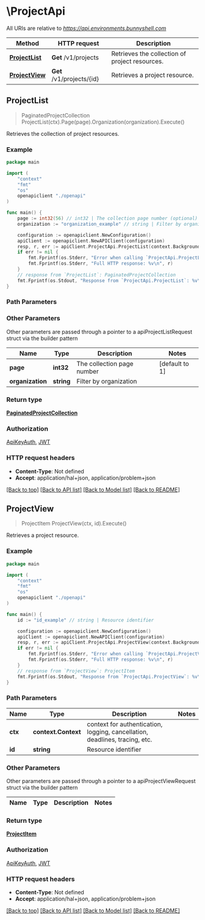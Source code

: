 # \ProjectApi

All URIs are relative to *https://api.environments.bunnyshell.com*

Method | HTTP request | Description
------------- | ------------- | -------------
[**ProjectList**](ProjectApi.md#ProjectList) | **Get** /v1/projects | Retrieves the collection of project resources.
[**ProjectView**](ProjectApi.md#ProjectView) | **Get** /v1/projects/{id} | Retrieves a project resource.



## ProjectList

> PaginatedProjectCollection ProjectList(ctx).Page(page).Organization(organization).Execute()

Retrieves the collection of project resources.



### Example

```go
package main

import (
    "context"
    "fmt"
    "os"
    openapiclient "./openapi"
)

func main() {
    page := int32(56) // int32 | The collection page number (optional) (default to 1)
    organization := "organization_example" // string | Filter by organization (optional)

    configuration := openapiclient.NewConfiguration()
    apiClient := openapiclient.NewAPIClient(configuration)
    resp, r, err := apiClient.ProjectApi.ProjectList(context.Background()).Page(page).Organization(organization).Execute()
    if err != nil {
        fmt.Fprintf(os.Stderr, "Error when calling `ProjectApi.ProjectList``: %v\n", err)
        fmt.Fprintf(os.Stderr, "Full HTTP response: %v\n", r)
    }
    // response from `ProjectList`: PaginatedProjectCollection
    fmt.Fprintf(os.Stdout, "Response from `ProjectApi.ProjectList`: %v\n", resp)
}
```

### Path Parameters



### Other Parameters

Other parameters are passed through a pointer to a apiProjectListRequest struct via the builder pattern


Name | Type | Description  | Notes
------------- | ------------- | ------------- | -------------
 **page** | **int32** | The collection page number | [default to 1]
 **organization** | **string** | Filter by organization | 

### Return type

[**PaginatedProjectCollection**](PaginatedProjectCollection.md)

### Authorization

[ApiKeyAuth](../README.md#ApiKeyAuth), [JWT](../README.md#JWT)

### HTTP request headers

- **Content-Type**: Not defined
- **Accept**: application/hal+json, application/problem+json

[[Back to top]](#) [[Back to API list]](../README.md#documentation-for-api-endpoints)
[[Back to Model list]](../README.md#documentation-for-models)
[[Back to README]](../README.md)


## ProjectView

> ProjectItem ProjectView(ctx, id).Execute()

Retrieves a project resource.



### Example

```go
package main

import (
    "context"
    "fmt"
    "os"
    openapiclient "./openapi"
)

func main() {
    id := "id_example" // string | Resource identifier

    configuration := openapiclient.NewConfiguration()
    apiClient := openapiclient.NewAPIClient(configuration)
    resp, r, err := apiClient.ProjectApi.ProjectView(context.Background(), id).Execute()
    if err != nil {
        fmt.Fprintf(os.Stderr, "Error when calling `ProjectApi.ProjectView``: %v\n", err)
        fmt.Fprintf(os.Stderr, "Full HTTP response: %v\n", r)
    }
    // response from `ProjectView`: ProjectItem
    fmt.Fprintf(os.Stdout, "Response from `ProjectApi.ProjectView`: %v\n", resp)
}
```

### Path Parameters


Name | Type | Description  | Notes
------------- | ------------- | ------------- | -------------
**ctx** | **context.Context** | context for authentication, logging, cancellation, deadlines, tracing, etc.
**id** | **string** | Resource identifier | 

### Other Parameters

Other parameters are passed through a pointer to a apiProjectViewRequest struct via the builder pattern


Name | Type | Description  | Notes
------------- | ------------- | ------------- | -------------


### Return type

[**ProjectItem**](ProjectItem.md)

### Authorization

[ApiKeyAuth](../README.md#ApiKeyAuth), [JWT](../README.md#JWT)

### HTTP request headers

- **Content-Type**: Not defined
- **Accept**: application/hal+json, application/problem+json

[[Back to top]](#) [[Back to API list]](../README.md#documentation-for-api-endpoints)
[[Back to Model list]](../README.md#documentation-for-models)
[[Back to README]](../README.md)

